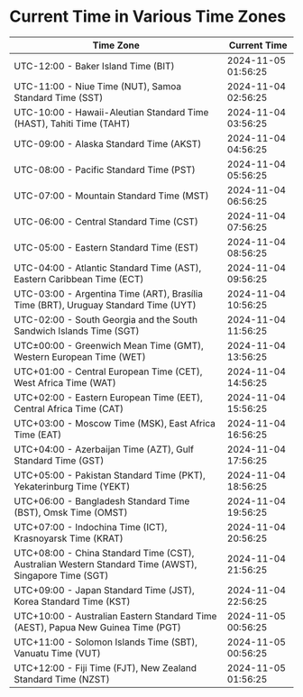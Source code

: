 # Current Time in Various Time Zones

| Time Zone | Current Time |
|-----------|--------------|
| UTC-12:00 - Baker Island Time (BIT) | 2024-11-05 01:56:25 |
| UTC-11:00 - Niue Time (NUT), Samoa Standard Time (SST) | 2024-11-04 02:56:25 |
| UTC-10:00 - Hawaii-Aleutian Standard Time (HAST), Tahiti Time (TAHT) | 2024-11-04 03:56:25 |
| UTC-09:00 - Alaska Standard Time (AKST) | 2024-11-04 04:56:25 |
| UTC-08:00 - Pacific Standard Time (PST) | 2024-11-04 05:56:25 |
| UTC-07:00 - Mountain Standard Time (MST) | 2024-11-04 06:56:25 |
| UTC-06:00 - Central Standard Time (CST) | 2024-11-04 07:56:25 |
| UTC-05:00 - Eastern Standard Time (EST) | 2024-11-04 08:56:25 |
| UTC-04:00 - Atlantic Standard Time (AST), Eastern Caribbean Time (ECT) | 2024-11-04 09:56:25 |
| UTC-03:00 - Argentina Time (ART), Brasília Time (BRT), Uruguay Standard Time (UYT) | 2024-11-04 10:56:25 |
| UTC-02:00 - South Georgia and the South Sandwich Islands Time (SGT) | 2024-11-04 11:56:25 |
| UTC±00:00 - Greenwich Mean Time (GMT), Western European Time (WET) | 2024-11-04 13:56:25 |
| UTC+01:00 - Central European Time (CET), West Africa Time (WAT) | 2024-11-04 14:56:25 |
| UTC+02:00 - Eastern European Time (EET), Central Africa Time (CAT) | 2024-11-04 15:56:25 |
| UTC+03:00 - Moscow Time (MSK), East Africa Time (EAT) | 2024-11-04 16:56:25 |
| UTC+04:00 - Azerbaijan Time (AZT), Gulf Standard Time (GST) | 2024-11-04 17:56:25 |
| UTC+05:00 - Pakistan Standard Time (PKT), Yekaterinburg Time (YEKT) | 2024-11-04 18:56:25 |
| UTC+06:00 - Bangladesh Standard Time (BST), Omsk Time (OMST) | 2024-11-04 19:56:25 |
| UTC+07:00 - Indochina Time (ICT), Krasnoyarsk Time (KRAT) | 2024-11-04 20:56:25 |
| UTC+08:00 - China Standard Time (CST), Australian Western Standard Time (AWST), Singapore Time (SGT) | 2024-11-04 21:56:25 |
| UTC+09:00 - Japan Standard Time (JST), Korea Standard Time (KST) | 2024-11-04 22:56:25 |
| UTC+10:00 - Australian Eastern Standard Time (AEST), Papua New Guinea Time (PGT) | 2024-11-05 00:56:25 |
| UTC+11:00 - Solomon Islands Time (SBT), Vanuatu Time (VUT) | 2024-11-05 00:56:25 |
| UTC+12:00 - Fiji Time (FJT), New Zealand Standard Time (NZST) | 2024-11-05 01:56:25 |
